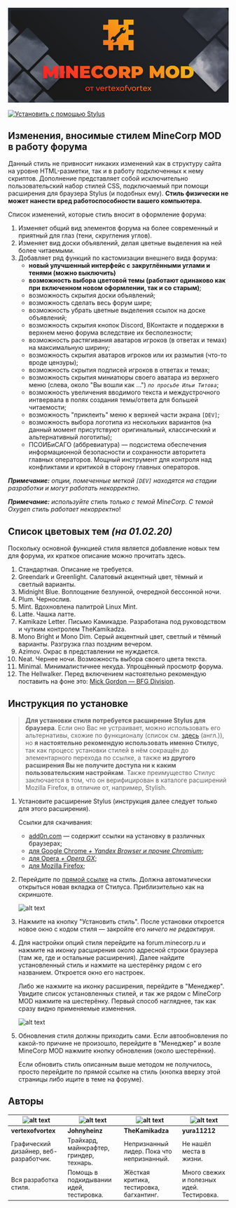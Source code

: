 ![](https://raw.githubusercontent.com/vertexofvortex/minecorpmod/master/images/logo.png)

[![Установить с помощью Stylus](https://img.shields.io/badge/Install%20directly%20with-Stylus-00adad.svg)](https://raw.githubusercontent.com/vertexofvortex/MCDreloaded/master/corpmod.user.css)

## Изменения, вносимые стилем MineCorp MOD в работу форума
Данный стиль не привносит никаких изменений как в структуру сайта на уровне HTML-разметки, так и в работу подключенных к нему скриптов. Дополнение представляет собой исключительно пользовательский набор стилей CSS, подключаемый при помощи расширения для браузера Stylus (и подобных ему). **Стиль физически не может нанести вред работоспособности вашего компьютера.**

Список изменений, которые стиль вносит в оформление форума:
1. Изменяет общий вид элементов форума на более современный и приятный для глаз (тени, скругления углов).
2. Изменяет вид доски объявлений, делая цветные выделения на ней более читаемыми.
3. Добавляет ряд функций по кастомизации внешнего вида форума:
	* **новый улучшенный интерфейс с закруглёнными углами и тенями (можно выключить)**
	* **возможность выбора цветовой темы (работают одинаково как при включенном новом оформлении, так и со старым)**;
	* возможность скрытия доски объявлений;
	* возможность сделать весь форум шире;
	* возможность убрать цветные выделения ссылок на доске объявлений;
	* возможность скрытия кнопок Discord, ВКонтакте и поддержки в верхнем меню форума вследствие их бесполезности;
	* возможность растягивания аватаров игроков (в ответах и темах) на максимальную ширину;
	* возможность скрытия аватаров игроков или их размытия (что-то вроде цензуры);
	* возможность скрытия подписей игроков в ответах и темах;
	* возможность скрытия миниатюры своего аватара из верхнего меню (слева, около "Вы вошли как ...") *`по просьбе Ильи Титова`*;
	* возможность увеличения вводимого текста и междустрочного интвервала в полях создания темы/ответа для большей читаемости;
	* возможность "приклеить" меню к верхней части экрана `[DEV]`;
	* возможность выбора логотипа из нескольких вариантов (на данный момент присутствуют оригинальный, классический и альтернативный логотипы);
	* ПСОИБиСАГО (аббревиатура) — подсистема обеспечения информационной безопасности и сохранности авторитета главных операторов. Мощный инструмент для контроля над конфликтами и критикой в сторону главных операторов.

***Примечание:** опции, помеченные меткой `[DEV]` находятся на стадии разработки и могут работать некорректно*.

***Примечание:** используйте стиль только с темой MineCorp. С темой Oxygen стиль работает некорректно*!
## Список цветовых тем *(на 01.02.20)*
Поскольку основной функцией стиля является добавление новых тем для форума, их краткое описание можно прочитать здесь.
1. Стандартная. Описание не требуется.
2. Greendark и Greenlight. Салатовый акцентный цвет, тёмный и светлый варианты.
3. Midnight Blue. Воплощение безлунной, очередной бессонной ночи.
4. Plum. Чернослив.
5. Mint. Вдохновлена палитрой Linux Mint.
6. Latte. Чашка латте.
7. Kamikaze Letter. Письмо Камикадзе. Разработана под руководством и чутким контролем TheKamikadza.
8. Mono Bright и Mono Dim. Серый акцентный цвет, светлый и тёмный варианты. Разгрузка глаз поздним вечером.
9. Azimov. Окрас в представлении не нуждается.
10. Neat. Чернее ночи. Возможность выбора своего цвета текста.
11. Minimal. Минималистичнее некуда. Упрощённый просмотр форума.
12. The Hellwalker. Перед включением настоятельно рекомендую поставить на фоне это: [Mick Gordon — BFG Division](https://youtu.be/QHRuTYtSbJQ).
## Инструкция по установке
> **Для установки стиля потребуется расширение Stylus для браузера**. Если оно Вас не устраивает, можно использовать его альтернативы, схожие по функционалу (список см. [здесь](https://github.com/openstyles/stylus/wiki/Stylish-alternatives) (англ.)), но **я настоятельно рекомендую использовать именно Стилус**, так как процесс установки стилей в нём сокращён до элементарного перехода по ссылке, а также **из другого расширения Вы не получите доступа ни к каким пользовательским настройкам**. Также преимущество Стилус заключается в том, что он верифицирован в каталоге расширений Mozilla Firefox, в отличие от, например, Stylish.
1. Установите расширение Stylus (инструкция далее следует только для этого расширения).

	Ссылки для скачивания:
	
	* [add0n.com](https://add0n.com/stylus.html) — содержит ссылки на установку в различных браузерах;
	* [для Google Chrome *+ Yandex Browser и прочие Chromium*](https://chrome.google.com/webstore/detail/stylus/clngdbkpkpeebahjckkjfobafhncgmne);
	* [для Opera *+ Opera GX*](https://addons.opera.com/ru/extensions/details/stylus/);
	* [для Mozilla Firefox](https://addons.mozilla.org/ru/firefox/addon/styl-us/);
2. Перейдите по [прямой ссылке](https://raw.githubusercontent.com/vertexofvortex/MCDreloaded/master/corpmod.user.css) на стиль. Должна автоматически открыться новая вкладка от Стилуса. Приблизительно как на скриншоте.

	![alt text](https://raw.githubusercontent.com/vertexofvortex/MCDreloaded/master/images/example.png "Установка стиля")

3. Нажмите на кнопку "Установить стиль". После установки откроется новое окно с кодом стиля — закройте его _ничего не редактируя_.
4. Для настройки опций стиля перейдите на forum.minecorp.ru и нажмите на иконку расширения около адресной строки браузера (там же, где и остальные расширения). Далее найдите установленный стиль и нажмите на шестерёнку рядом с его названием. Откроется окно его настроек.
	
	Либо же нажмите на иконку расширения, перейдите в "Менеджер". Увидите список установленных стилей, и так же рядом с MineCorp MOD нажмите на шестерёнку. Первый способ нагляднее, так как сразу видно применяемые изменения.
	
	![alt text](https://raw.githubusercontent.com/vertexofvortex/MCDreloaded/master/images/example2.png "Настройки стиля")

5. Обновления стиля должны приходить сами. Если автообновления по какой-то причине не произошло, перейдите в "Менеджер" и возле MineCorp MOD нажмите кнопку обновления (около шестерёнки).
	
	Если обновить стиль описанным выше методом не получилось, просто перейдите по прямой ссылке на стиль (кнопка вверху этой страницы либо ищите в теме на форуме).
## Авторы
![alt text](https://minotar.net/cube/vertexofvortex/150.png) | ![alt text](https://minotar.net/cube/Johnyheinz/150.png) | ![alt text](https://minotar.net/cube/TheKamikadza/150.png) | ![alt text](https://minotar.net/cube/yura11212/150.png)
--- | --- | --- | ---
**vertexofvortex** | **Johnyheinz** | **TheKamikadza** | **yura11212**
Графический дизайнер, веб-разработчик. | Трайхард, майнкрафтер, гриндер, технарь. | Непризнанный лидер. Пока что непризнанный. | Не нашёл места в жизни.
Вся разработка стиля. | Помощь в подкидывании идей, тестировка. | Жёсткая критика, тестировка, багхантинг. | Много свежих и полезных идей. Тестировка.
